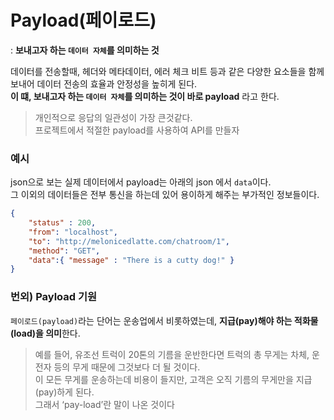 # Payload(페이로드)
: **보내고자 하는 ``데이터 자체``를 의미하는 것**

데이터를 전송할때, 헤더와 메타데이터, 에러 체크 비트 등과 같은 다양한 요소들을 함께 보내어 데이터 전송의 효율과 안정성을 높히게 된다.  
**이 떄, 보내고자 하는 ``데이터 자체``를 의미하는 것이 바로 payload** 라고 한다.
> 개인적으로 응답의 일관성이 가장 큰것같다.  
> 프로젝트에서 적절한 payload를 사용하여 API를 만들자

### 예시
json으로 보는 실제 데이터에서 payload는 아래의 json 에서 `data`이다.  
그 이외의 데이터들은 전부 통신을 하는데 있어 용이하게 해주는 부가적인 정보들이다.
```json
{
	"status" : 200,
	"from": "localhost",
	"to": "http://melonicedlatte.com/chatroom/1",
	"method": "GET",
	"data":{ "message" : "There is a cutty dog!" }
}
```

### 번외)  Payload 기원
``페이로드(payload)``라는 단어는 운송업에서 비롯하였는데, **지급(pay)해야 하는 적화물(load)을 의미**한다.  
>예를 들어, 유조선 트럭이 20톤의 기름을 운반한다면 트럭의 총 무게는 차체, 운전자 등의 무게 때문에 그것보다 더 될 것이다.  
이 모든 무게를 운송하는데 비용이 들지만, 고객은 오직 기름의 무게만을 지급(pay)하게 된다.  
그래서 ‘pay-load’란 말이 나온 것이다